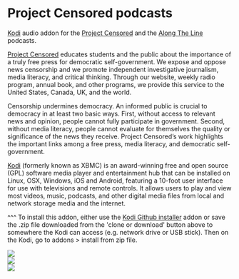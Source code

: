 Project Censored podcasts
=============================

<a href="www.kodi.tv">Kodi</a> audio addon for the <a href="https://projectcensored.org">Project Censored</a> and the <a href="https://www.projectcensored.org/atl/">Along The Line</a> podcasts.<br>

<a href="https://projectcensored.org">Project Censored</a> educates students and the public about the importance of a truly free press for democratic self-government.  We expose and oppose news censorship and we promote independent investigative journalism, media literacy, and critical thinking. Through our website, weekly radio program, annual book, and other programs, we provide this service to the United States, Canada, UK, and the world.<br>

Censorship undermines democracy. An informed public is crucial to democracy in at least two basic ways.  First, without access to relevant news and opinion, people cannot fully participate in government. Second, without media literacy, people cannot evaluate for themselves the quality or significance of the news they receive. Project Censored’s work highlights the important links among a free press, media literacy, and democratic self-government.<br>

<a href="www.kodi.tv">Kodi</a> (formerly known as XBMC) is an award-winning free and open source (GPL) software media player and entertainment hub that can be installed on Linux, OSX, Windows, iOS and Android, featuring a 10-foot user interface for use with televisions and remote controls. It allows users to play and view most videos, music, podcasts, and other digital media files from local and network storage media and the internet.<br>

^^^ To install this addon, either use the <a href="https://www.tvaddons.co/github-browser-kodi/">Kodi Github installer</a> addon or save the .zip file downloaded from the 'clone or download' button above to somewhere the Kodi can access (e.g. network drive or USB stick). Then on the Kodi, go to addons > install from zip file.<br>

<img src="https://is2-ssl.mzstatic.com/image/thumb/Podcasts123/v4/9c/0a/1e/9c0a1e34-7f7a-aecc-4b90-be410bf95bf5/mza_9015145626714141933.jpg/939x0w.jpg"><br>
<img src="https://www.projectcensored.org/wp-content/uploads/2019/01/alongthelinelogo2-1.jpg"><br>
<a href="http://www.kodi.tv"><img src="https://kodi.tv/sites/default/files/page/field_image/about--devices.jpg">
